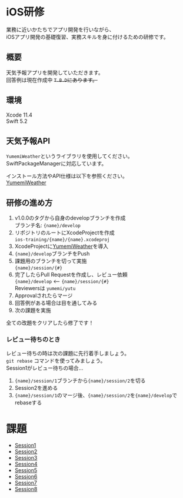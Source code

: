 # iOS研修
業務に近いかたちでアプリ開発を行いながら、  
iOSアプリ開発の基礎復習、実務スキルを身に付けるための研修です。

## 概要
天気予報アプリを開発していただきます。  
回答例は現在作成中 ~~`T.B.D`にあります。~~

## 環境
Xcode 11.4  
Swift 5.2

## 天気予報API
`YumemiWeather`というライブラリを使用してください。  
SwiftPackageManagerに対応しています。

インストール方法やAPI仕様は以下を参照ください。  
[YumemiWeather](Documentation/YumemiWeather.md)

## 研修の進め方
1. v1.0.0のタグから自身のdevelopブランチを作成  
ブランチ名: `{name}/develop`
1. リポジトリのルートにXcodeProjectを作成  
`ios-training/{name}/{name}.xcodeproj`
1. XcodeProjectに[YumemiWeather](Documentation/YumemiWeather.md)を導入
1. `{name}/develop`ブランチをPush
1. 課題用のブランチを切って実施  
`{name}/session/{#}`
1. 完了したらPull Requestを作成し、レビュー依頼  
`{name}/develop` <-- `{name}/session/{#}`  
Reviewersは `yumemi/yutu`
1. Approvalされたらマージ
1. 回答例がある場合は目を通してみる
1. 次の課題を実施

全ての改題をクリアしたら修了です！

### レビュー待ちのとき
レビュー待ちの時は次の課題に先行着手しましょう。  
`git rebase` コマンドを使ってみましょう。  
Session1がレビュー待ちの場合...
1. `{name}/session/1`ブランチから`{name}/session/2`を切る
1. Session2を進める
1. `{name}/session/1`のマージ後、`{name}/session/2`を`{name}/develop`でrebaseする

# 課題
- [Session1](Documentation/Session1.md)
- [Session2](Documentation/Session2.md)
- [Session3](Documentation/Session3.md)
- [Session4](Documentation/Session4.md)
- [Session5](Documentation/Session5.md)
- [Session6](Documentation/Session6.md)
- [Session7](Documentation/Session7.md)
- [Session8](Documentation/Session8.md)